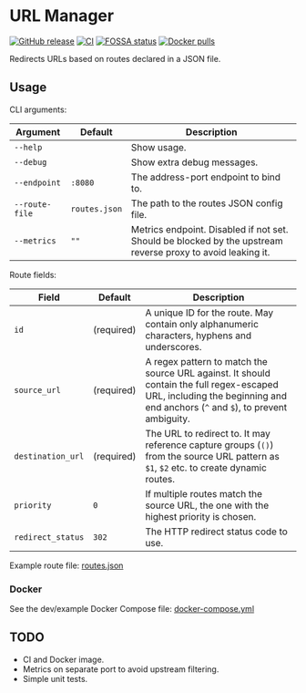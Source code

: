 # URL Manager

[![GitHub release](https://img.shields.io/github/v/release/HON95/URL-Manager?label=Version)](https://github.com/HON95/URL-Manager/releases)
[![CI](https://github.com/HON95/URL-Manager/workflows/CI/badge.svg?branch=master)](https://github.com/HON95/URL-Manager/actions?query=workflow%3ACI)
[![FOSSA status](https://app.fossa.com/api/projects/git%2Bgithub.com%2FHON95%2FURL-Manager.svg?type=shield)](https://app.fossa.com/projects/git%2Bgithub.com%2FHON95%2FURL-Manager?ref=badge_shield)
[![Docker pulls](https://img.shields.io/docker/pulls/hon95/url-manager?label=Docker%20Hub)](https://hub.docker.com/r/hon95/url-manager)

Redirects URLs based on routes declared in a JSON file.

## Usage

CLI arguments:

| Argument | Default | Description |
| - | - | - |
| `--help` | | Show usage. |
| `--debug` | | Show extra debug messages. |
| `--endpoint` | `:8080` | The address-port endpoint to bind to. |
| `--route-file` | `routes.json` | The path to the routes JSON config file. |
| `--metrics` | `""` | Metrics endpoint. Disabled if not set. Should be blocked by the upstream reverse proxy to avoid leaking it. |

Route fields:

| Field | Default | Description |
| - | - | - |
| `id` | (required) | A unique ID for the route. May contain only alphanumeric characters, hyphens and underscores. |
| `source_url` | (required) | A regex pattern to match the source URL against. It should contain the full regex-escaped URL, including the beginning and end anchors (`^` and `$`), to prevent ambiguity. |
| `destination_url` | (required) | The URL to redirect to. It may reference capture groups (`()`) from the source URL pattern as `$1`, `$2` etc. to create dynamic routes. |
| `priority` | `0` | If multiple routes match the source URL, the one with the highest priority is chosen. |
| `redirect_status` | `302` | The HTTP redirect status code to use. |

Example route file: [routes.json](dev/routes.json)

### Docker

See the dev/example Docker Compose file: [docker-compose.yml](dev/docker-compose.yml)

## TODO

- CI and Docker image.
- Metrics on separate port to avoid upstream filtering.
- Simple unit tests.

